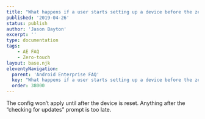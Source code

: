 ```yaml
---
title: "What happens if a user starts setting up a device before the zero-touch config is applied?"
published: '2019-04-26'
status: publish
author: 'Jason Bayton'
excerpt: ''
type: documentation
tags: 
    - AE FAQ
    - Zero-touch
layout: base.njk
eleventyNavigation:
  parent: 'Android Enterprise FAQ'
  key: "What happens if a user starts setting up a device before the zero-touch config is applied?"
  order: 38000
--- 
```

The config won’t apply until after the device is reset. Anything after the “checking for updates” prompt is too late.

